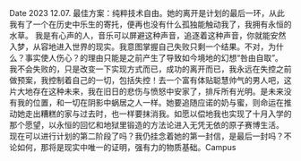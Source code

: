 Date 2023 12.07. 最佳方案：纯粹技术自由。她的离开是计划的最后一环，从此我有了一个在历史中乐生的寄托，便再也没有什么孤独能触动我了，我拥有永恒的水草。 我是有心声的人，音乐可以屏避这种声音，追逐着这种声音，你就能安然入梦，从容地进入世界的现实。我意图掌握自己失败只剩一个结果。不对，为什么？事实使人伤心？的理由只能是之前产生了导致如今境地的幻想“咎由自取”。 我不会失败的，只是改变一下实现方式而已，成功的离开而已，我永远在失控之前做预案，我控制着自己的一切，包括失控！去一个富有体贴聪慧帅气的男人吧，这片大地存在这种未来，我在旧日的悲伤与愤怒中安家了，排斥所有光明。是未来没有我的位置，和一切在阴影中蜗居之人一样。她要追随应诺的奶与蜜，则命运在推动她走出糟糕的家与过去时，也一样要抹消我。如愿以偿地我也实现了十月入学的那个愿望，以永恒的回忆和地狱里锻造的方法论进入无凭无依的原子赛博生活。 现在可以进行计划的第二阶段了吗？我仍挂念着她的第一封信，是最后一封吗？不论如何，那将是现实中唯一的证明，强有力的物质基础。Campus
